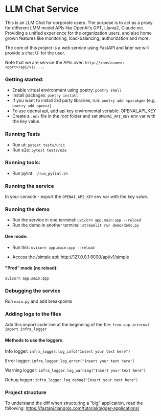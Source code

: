 # LLM Chat Service

This is an LLM Chat for corporate users.
The purpose is to act as a proxy for different LMM model APIs like OpenAI's GPT, Llama2, Claude etc. 
Providing a unified experience for the organization users, and also home grown features like monitoring, load-balancing, authorization and more.

The core of this project is a web service using FastAPI and later we will provide a chat UI for the user.

Note that we are service the APIs over:
`http://<hostname>:<port>/api/v1/....`


### Getting started:
* Enable virtual environment using poetry: `poetry shell`
* Install packages: `poetry install`
* If you want to install 3rd party libraries, run: `poetry add <pacakge>` (e.g. `poetry add openai`)
* To use openai api, add api key enviromental veriable: OPENAI_API_KEY
* Create a `.env` file in the root folder and set `OPENAI_API_KEY` env var with the key value.

### Running Tests
* Run ut: `pytest tests/unit`
* Run e2e: `pytest tests/e2e`

### Running tools:
* Run pylint: `./run_pylint.sh`

### Running the service

In your console - export the `OPENAI_API_KEY` env var with the key value.

### Running the demo
* Run the service in one terminal: `uvicorn app.main:app --reload`
* Run the demo in another terminal: `streamlit run demo/demo.py`

#### Dev mode:
* Run this: `uvicorn app.main:app --reload`

* Access the /simple api: http://127.0.0.1:8000/api/v1/simple

#### "Prod" mode (no reload):
`uvicorn app.main:app`

### Debugging the service
Run `main.py` and add breakpoints

### Adding logs to the files
Add this import code line at the beginning of the file:
`from app.internal import infra_logger`

#### Methods to use the loggers:
Info logger:
`infra_logger.log_info("Insert your text here")`

Error logger:
`infra_logger.log_error("Insert your text here")`

Warning logger:
`infra_logger.log_warning("Insert your text here")`

Debug logger:
`infra_logger.log_debug("Insert your text here")`

### Project structure
To understand the diff when structuring a "big" application, read the following:
https://fastapi.tiangolo.com/tutorial/bigger-applications/

